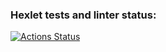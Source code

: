 ### Hexlet tests and linter status:
[![Actions Status](https://github.com/finniiik/frontend-project-44/actions/workflows/hexlet-check.yml/badge.svg)](https://github.com/finniiik/frontend-project-44/actions)